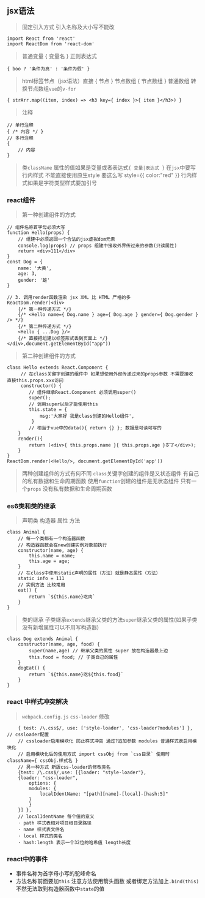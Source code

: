 ## jsx语法
> 固定引入方式 引入名称及大小写不能改
```
import React from 'react'
import ReactDom from 'react-dom'
```
> 普通变量 { 变量名 }
> 正则表达式
```
{ boo ? '条件为真' : '条件为假' }
```
> html标签节点（jsx语法）直接 { 节点 }
> 节点数组 { 节点数组 }
> 普通数组 转换节点数组`vue`的`v-for`
```
{ strArr.map((item, index) => <h3 key={ index }>{ item }</h3>) }
```
> 注释
```
// 单行注释
{ /* 内容 */ }
// 多行注释
{
    // 内容
}
```
> 类`className` 属性的值如果是变量或者表达式`{ 变量|表达式 }`
> 在`jsx`中要写行内样式 不能直接使用原生style 要这么写 style={{ color:"red" }} 行内样式如果是字符类型样式要加引号

### react组件
> 第一种创建组件的方式
```
// 组件名称首字母必须大写
function Hello(props) {
    // 组建中必须返回一个合法的jsx虚拟dom元素
    console.log(props) // props 组建中接收外界传过来的参数(只读属性)      
    return <div>111</div>
}
const Dog = {
    name: '大黄',
    age: 3,
    gender: '雄'
}

// 3. 调用render函数渲染 jsx XML 比 HTML 严格的多
ReactDom.render(<div>
    {/* 第一种传递方式 */}
    {/* <Hello name={ Dog.name } age={ Dog.age } gender={ Dog.gender } /> */}
    {/* 第二种传递方式 */}
    <Hello { ...Dog }/>
    {/* 直接把组建以标签形式丢到页面上 */}
</div>,document.getElementById("app"))
```
> 第二种创建组件的方式
```
class Hello extends React.Component {
     // 在class关键字创建的组件中 如果想使用外部传递过来的props参数 不需要接收 直接this.props.xxx访问
     constructor() {
        // 组件继承React.Component 必须调用super()
        super(); 
        // 调用super以后才能使用this
        this.state = { 
            msg:'大家好 我是class创建的Hello组件',
         }
        // 相当于vue中的data(){ return {} }; 数据是可读可写的
    }
    render(){
        return (<div>{ this.props.name }{ this.props.age }岁了</div>);
    }
}
ReactDom.render(<Hello/>, document.getElementById('app'))
```
> 两种创建组件的方式有何不同
`class`关键字创建的组件是又状态组件 有自己的私有数据和生命周期函数
使用`function`创建的组件是无状态组件 只有一个`props` 没有私有数据和生命周期函数
### es6类和类的继承
> 声明类 构造器 属性 方法
```
class Animal {
    // 每一个类都有一个构造器函数
    // 构造器函数会在new创建实例对象前执行
    constructor(name, age) {
        this.name = name;
        this.age = age;
    }
    // 在class中使用static声明的属性（方法）就是静态属性（方法）
    static info = 111
    // 实例方法 比较常用
    eat() {
        return `${this.name}吃肉`
    }
}
```
> 类的继承 子类继承`extends`继承父类的方法`super`继承父类的属性(如果子类没有新增属性可以不用写构造器)
```
class Dog extends Animal {
    constructor(name, age, food) {
        super(name,age) // 继承父类的属性 super 放在构造器最上边
        this.food = food; // 子类自己的属性
    }
    dogEat() {
        return `${this.name}吃${this.food}`
    }
}
```

### react 中样式冲突解决
> `webpack.config.js` `css-loader` 修改
```
    { test: /\.css$/, use: ['style-loader', 'css-loader?modules'] }, // cssloader配置 
    // cssloader启用模块化 防止样式冲突 通过?追加参数 modules 普通样式表启用模块化
    // 启用模块化后的使用方式 import cssObj from `css目录` 使用时 className={ cssObj.样式名 }
    // 另一种方式 新版css-loader的修改类名
    {test: /\.css$/,use: [{loader: "style-loader"}, 
    {loader: "css-loader",
        options: {
        modules: {
            localIdentName: "[path][name]-[local]-[hash:5]"
        }
        }
    }] },
    // localIdentName 每个值的意义
    · path 样式表相对项目根目录路径
    · name 样式表文件名
    · local 样式的类名
    · hash:length 表示一个32位的哈希值 length长度
```
### react中的事件
* 事件名称为首字母小写的驼峰命名
* 方法名称前面要加`this` 注意方法使用箭头函数 或者绑定方法加上`.bind(this)` 不然无法取到构造器函数中`state`的值